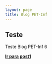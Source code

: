 ```yaml
---
layout: page
title: Blog PET-Inf
---
```


<div class="col-lg-12 text-center">
	<h2 class="section-heading text-uppercase">Teste</h2>
</div>

Teste Blog PET-Inf 6

<div class="col-lg-12 text-center">
	<a href="https://jessesrodrigues.github.io/posts/teste"><b>Ir para post1</b></a>
</div>

